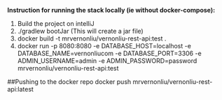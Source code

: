 **Instruction for running the stack locally (ie without docker-compose):**
1. Build the project on intelliJ
2. ./gradlew bootJar (This will create a jar file)
3. docker build -t mrvernonliu/vernonliu-rest-api:test .
4. docker run -p 8080:8080 -e DATABASE_HOST=localhost -e DATABASE_NAME=vernonliucom -e DATABASE_PORT=3306 -e ADMIN_USERNAME=admin -e ADMIN_PASSWORD=password mrvernonliu/vernonliu-rest-api:test

##Pushing to the docker repo
docker push mrvernonliu/vernonliu-rest-api:latest